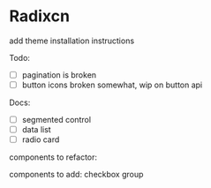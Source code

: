 # Radixcn

add theme installation instructions





Todo:
- [ ] pagination is broken
- [ ] button icons broken somewhat, wip on button api

Docs:

- [ ] segmented control
- [ ] data list
- [ ] radio card

components to refactor:

components to add:
checkbox group

